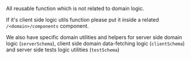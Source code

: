 All reusable function which is not related to domain logic.

If it's client side logic utils function please put it inside a related 
`/<domain>/components` component.

We also have specific domain utilities and helpers 
for server side domain logic (`serverSchema`),
client side domain data-fetching logic (`clientSchema`) and 
server side tests logic utilities (`testSchema`)
